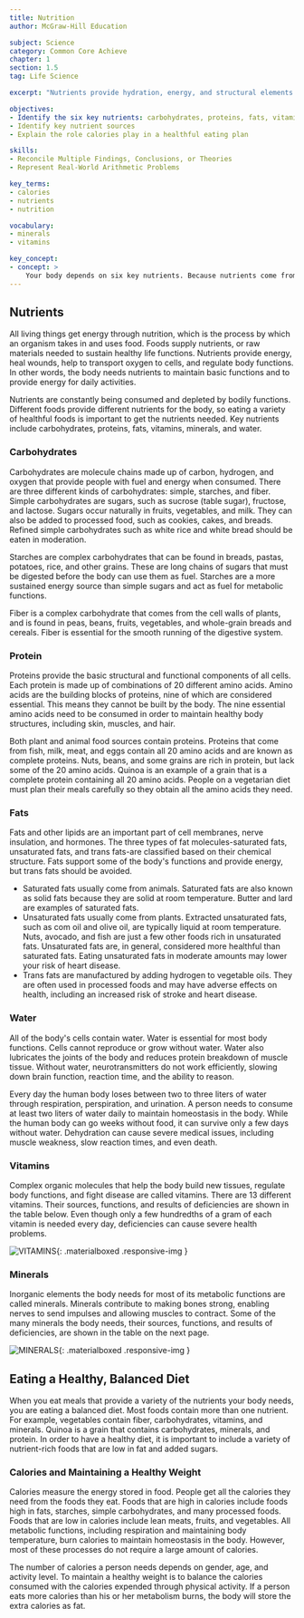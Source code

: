 ```yaml
---
title: Nutrition
author: McGraw-Hill Education

subject: Science
category: Common Core Achieve
chapter: 1
section: 1.5
tag: Life Science

excerpt: "Nutrients provide hydration, energy, and structural elements that help our cells to function properly. Learn about six different nutrients the body needs for optimal health."

objectives:
- Identify the six key nutrients: carbohydrates, proteins, fats, vitamins, minerals, and water
- Identify key nutrient sources
- Explain the role calories play in a healthful eating plan

skills:
- Reconcile Multiple Findings, Conclusions, or Theories
- Represent Real-World Arithmetic Problems

key_terms:
- calories
- nutrients
- nutrition

vocabulary:
- minerals
- vitamins

key_concept:
- concept: >
    Your body depends on six key nutrients. Because nutrients come from food, eating a balanced diet contributes to your health.
---
```

## Nutrients

All living things get energy through nutrition, which is the process by which an organism takes in and uses food. Foods supply nutrients, or raw materials needed to sustain healthy life functions. Nutrients provide energy, heal wounds, help to transport oxygen to cells, and regulate body functions. In other words, the body needs nutrients to maintain basic functions and to provide energy for daily activities.

Nutrients are constantly being consumed and depleted by bodily functions. Different foods provide different nutrients for the body, so eating a variety of healthful foods is important to get the nutrients needed. Key nutrients include carbohydrates, proteins, fats, vitamins, minerals, and water.

### Carbohydrates

Carbohydrates are molecule chains made up of carbon, hydrogen, and oxygen that provide people with fuel and energy when consumed. There are three different kinds of carbohydrates: simple, starches, and fiber. Simple carbohydrates are sugars, such as sucrose (table sugar), fructose, and lactose. Sugars occur naturally in fruits, vegetables, and milk. They can also be added to processed food, such as cookies, cakes, and breads. Refined simple carbohydrates such as white rice and white bread should be eaten in moderation.

Starches are complex carbohydrates that can be found in breads, pastas, potatoes, rice, and other grains. These are long chains of sugars that must be digested before the body can use them as fuel. Starches are a more sustained energy source than simple sugars and act as fuel for metabolic functions.

Fiber is a complex carbohydrate that comes from the cell walls of plants, and is found in peas, beans, fruits, vegetables, and whole-grain breads and cereals. Fiber is essential for the smooth running of the digestive system.

### Protein

Proteins provide the basic structural and functional components of all cells. Each protein is made up of combinations of 20 different amino acids. Amino acids are the building blocks of proteins, nine of which are considered essential. This means they cannot be built by the body. The nine essential amino acids need to be consumed in order to maintain healthy body structures, including skin, muscles, and hair.

Both plant and animal food sources contain proteins. Proteins that come from fish, milk, meat, and eggs contain all 20 amino acids and are known as complete proteins. Nuts, beans, and some grains are rich in protein, but lack some of the 20 amino acids. Quinoa is an example of a grain that is a complete protein containing all 20 amino acids. People on a vegetarian diet must plan their meals carefully so they obtain all the amino acids they need.

### Fats

Fats and other lipids are an important part of cell membranes, nerve insulation, and hormones. The three types of fat molecules-saturated fats, unsaturated fats, and trans fats-are classified based on their chemical structure. Fats support some of the body's functions and provide energy, but trans fats should be avoided.

  * Saturated fats usually come from animals. Saturated fats are also known as solid fats because they are solid at room temperature. Butter and lard are examples of saturated fats.
  * Unsaturated fats usually come from plants. Extracted unsaturated fats, such as com oil and olive oil, are typically liquid at room temperature. Nuts, avocado, and fish are just a few other foods rich in unsaturated fats. Unsaturated fats are, in general, considered more healthful than saturated fats. Eating unsaturated fats in moderate amounts may lower your risk of heart disease.
  * Trans fats are manufactured by adding hydrogen to vegetable oils. They are often used in processed foods and may have adverse effects on health, including an increased risk of stroke and heart disease.

### Water

All of the body's cells contain water. Water is essential for most body functions. Cells cannot reproduce or grow without water. Water also lubricates the joints of the body and reduces protein breakdown of muscle tissue. Without water, neurotransmitters do not work efficiently, slowing down brain function, reaction time, and the ability to reason.

Every day the human body loses between two to three liters of water through respiration, perspiration, and urination. A person needs to consume at least two liters of water daily to maintain homeostasis in the body. While the human body can go weeks without food, it can survive only a few days without water. Dehydration can cause severe medical issues, including muscle weakness, slow reaction times, and even death.

### Vitamins

Complex organic molecules that help the body build new tissues, regulate body functions, and fight disease are called vitamins. There are 13 different vitamins. Their sources, functions, and results of deficiencies are shown in the table below. Even though only a few hundredths of a gram of each vitamin is needed every day, deficiencies can cause severe health problems.

![VITAMINS](http://cdn.shopify.com/s/files/1/1060/9112/products/205_1024x1024.png?v=1448869715){: .materialboxed .responsive-img }

### Minerals

Inorganic elements the body needs for most of its metabolic functions are called minerals. Minerals contribute to making bones strong, enabling nerves to send impulses and allowing muscles to contract. Some of the many minerals the body needs, their sources, functions, and results of deficiencies, are shown in the table on the next page.

![MINERALS](){: .materialboxed .responsive-img }

## Eating a Healthy, Balanced Diet

When you eat meals that provide a variety of the nutrients your body needs, you are eating a balanced diet. Most foods contain more than one nutrient. For example, vegetables contain fiber, carbohydrates, vitamins, and minerals. Quinoa is a grain that contains carbohydrates, minerals, and protein. In order to have a healthy diet, it is important to include a variety of nutrient-rich foods that are low in fat and added sugars.

### Calories and Maintaining a Healthy Weight

Calories measure the energy stored in food. People get all the calories they need from the foods they eat. Foods that are high in calories include foods high in fats, starches, simple carbohydrates, and many processed foods. Foods that are low in calories include lean meats, fruits, and vegetables. All metabolic functions, including respiration and maintaining body temperature, burn calories to maintain homeostasis in the body. However, most of these processes do not require a large amount of calories.

The number of calories a person needs depends on gender, age, and activity level. To maintain a healthy weight is to balance the calories consumed with the calories expended through physical activity. If a person eats more calories than his or her metabolism burns, the body will store the extra calories as fat.

